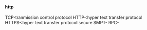 #### http
TCP-tranmission control protocol
  HTTP-:hyper text transfer protocol 
  HTTPS-:hyper text transfer protocol secure
  SMPT-
  RPC-

